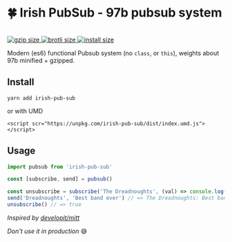 <p align="center">
  <h1>🍀 Irish PubSub - 97b pubsub system</h1>
  <br>
  <a href="https://unpkg.com/irish-pub-sub/dist/index.min.umd.js">
    <img src="http://img.badgesize.io/https://unpkg.com/irish-pub-sub@1.1.0/dist/index.min.js?compression=gzip" alt="gzip size">
  </a>
  <a href="https://unpkg.com/irish-pub-sub/dist/index.min.umd.js">
    <img src="http://img.badgesize.io/https://unpkg.com/irish-pub-sub@1.1.0/dist/index.min.js?compression=brotli" alt="brotli size">
  </a>
  <a href="https://packagephobia.now.sh/result?p=irish-pub-sub">
    <img src="https://packagephobia.now.sh/badge?p=irish-pub-sub" alt="install size">
  </a>
</p>


Modern (es6) functional Pubsub system (no `class`, or `this`), weights about 97b minified + gzipped.

<h2>Install</h2>

`yarn add irish-pub-sub`

or with UMD

`<script scr="https://unpkg.com/irish-pub-sub/dist/index.umd.js"></script>`

<h2>Usage</h2>

```javascript
import pubsub from 'irish-pub-sub'

const [subscribe, send] = pubsub()

const unsubscribe = subscribe('The Dreadnoughts', (val) => console.log('The Dreadnoughts: ', val)) // returns unsubscribe method
send('Dreadnoughts', 'Best band ever') // => The Dreadnoughts: Best band ever
unsubscribe() // => true
```

_Inspired by [developit/mitt](https://github.com/developit/mitt)_

_Don't use it in production_ 😅
